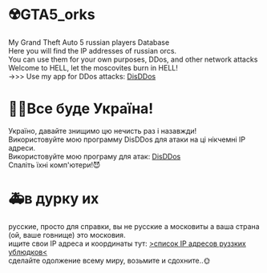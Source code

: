 # ☢️GTA5_orks
My Grand Theft Auto 5 russian players Database<br>
Here you will find the IP addresses of russian orcs.<br>
You can use them for your own purposes, DDos, and other network attacks<br>
Welcome to HELL, let the moscovites burn in HELL! <br>
->>> Use my app for DDos attacks: <a href="https://github.com/d1sUa/DisDDos">DisDDos</a><br>
# 💙💛Все буде Україна!
Україно, давайте знищимо цю нечисть раз і назавжди!<br>
Використовуйте мою программу DisDDos для атаки на ці нікчемні IP адреси.<br>
Використовуйте мою програму для атак: <a href="https://github.com/d1sUa/DisDDos">DisDDos</a><br>
Спаліть їхні комп'ютери!😈<br>
# 🚑в дурку их
русские, просто для справки, вы не русские а московиты а ваша страна (ой, ваше говнище) это московия.<br>
ищите свои IP адреса и координаты тут: <a href="https://screenshot.best/showthread.php?id=1H1PPQ.txt">>список IP адресов руззких ублюдков<</a><br>
сделайте одолжение всему миру, возьмите и сдохните..🌞<br>



